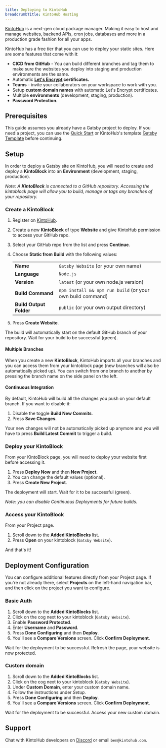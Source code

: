 ```yaml
---
title: Deploying to KintoHub
breadcrumbTitle: KintoHub Hosting
---
```


[KintoHub](https://www.kintohub.com) is a next-gen cloud package manager. Making it easy to host and manage websites, backend APIs, cron jobs, databases and more in a production grade fashion for all your apps.

KintoHub has a free tier that you can use to deploy your static sites. Here are some features that come with it:

- **CICD from GitHub** - You can build different branches and tag them to make sure the websites you deploy into staging and production environments are the same.
- Automatic **[Let's Encrypt](https://letsencrypt.org) certificates.**
- **Teams** - invite your collaborators on your workspace to work with you.
- Setup **custom domain names** with automatic Let's Encrypt certificates.
- Multiple **environments** (development, staging, production).
- **Password Protection**.

## Prerequisites

This guide assumes you already have a Gatsby project to deploy. If you need a project, you can use the [Quick Start](/docs/quick-start) or KintoHub's template [Gatsby Template](https://github.com/kintohub/gatsby-example) before continuing.

## Setup

In order to deploy a Gatsby site on KintoHub, you will need to create and deploy a **KintoBlock** into an **Environment** (development, staging, production).

_Note: A **KintoBlock** is connected to a GitHub repository. Accessing the kintoblock page will allow you to build, manage or tags any branches of your repository._

### Create a KintoBlock

1. Register on [KintoHub](https://beta.kintohub.com).
2. Create a new **KintoBlock** of type **Website** and give KintoHub permission to access your GitHub repo.
3. Select your GitHub repo from the list and press **Continue**.
4. Choose **Static from Build** with the following values:

   |                         |                                                            |
   | ----------------------- | ---------------------------------------------------------- |
   | **Name**                | `Gatsby Website` (or your own name)                        |
   | **Language**            | `Node.js`                                                  |
   | **Version**             | `latest` (or your own node.js version)                     |
   | **Build Command**       | `npm install && npm run build` (or your own build command) |
   | **Build Output Folder** | `public` (or your own output directory)                    |

5. Press **Create Website**.

The build will automatically start on the default GitHub branch of your repository.
Wait for your build to be successful (green).

#### Multiple Branches

When you create a new **KintoBlock**, KintoHub imports all your branches and you can access them from your kintoblock page (new branches will also be automatically picked up).
You can switch from one branch to another by pressing the branch name on the side panel on the left.

#### Continuous Integration

By default, KintoHub will build all the changes you push on your default branch.
If you want to disable it:

1. Disable the toggle **Build New Commits**.
2. Press **Save Changes**.

Your new changes will not be automatically picked up anymore and you will have to press **Build Latest Commit** to trigger a build.

### Deploy your KintoBlock

From your KintoBlock page, you will need to deploy your website first before accessing it.

1. Press **Deploy Now** and then **New Project**.
2. You can change the default values (optional).
3. Press **Create New Project**.

The deployment will start.
Wait for it to be successful (green).

_Note: you can disable Continuous Deployments for future builds._

### Access your KintoBlock

From your Project page.

1. Scroll down to the **Added KintoBlocks** list.
2. Press **Open** on your kintoblock (`Gatsby Website`).

And that's it!

## Deployment Configuration

You can configure additional features directly from your Project page.
If you're not already there, select **Projects** on the left-hand navigation bar, and then click on the project you want to configure.

### Basic Auth

1. Scroll down to the **Added KintoBlocks** list.
2. Click on the cog next to your kintoblock (`Gatsby Website`).
3. Enable **Password Protected**.
4. Enter **Username** and **Password**.
5. Press **Done Configuring** and then **Deploy**.
6. You'll see a **Compare Versions** screen. Click **Confirm Deployment**.

Wait for the deployment to be successful.
Refresh the page, your website is now protected.

### Custom domain

1. Scroll down to the **Added KintoBlocks** list.
2. Click on the cog next to your kintoblock (`Gatsby Website`).
3. Under **Custom Domain**, enter your custom domain name.
4. Follow the instructions under _Setup_.
5. Press **Done Configuring** and then **Deploy**.
6. You'll see a **Compare Versions** screen. Click **Confirm Deployment**.

Wait for the deployment to be successful.
Access your new custom domain.

## Support

Chat with KintoHub developers on [Discord](https://discordapp.com/invite/QVgqWuw) or email `ben@kintohub.com`.
